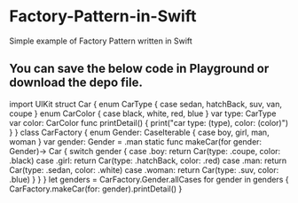 # Factory-Pattern-in-Swift
Simple example of Factory Pattern written in Swift

## You can save the below code in Playground or download the depo file.

import UIKit
struct Car {
    enum CarType { case sedan, hatchBack, suv, van, coupe }
    enum CarColor { case black, white, red, blue }
    var type: CarType
    var color: CarColor
    func printDetail() {
        print("car type: \(type), color: \(color)")
    }
}
class CarFactory {
    enum Gender: CaseIterable { case boy, girl, man, woman }
    var gender: Gender = .man
    static func makeCar(for gender: Gender)-> Car {
        switch gender {
        case .boy:
            return Car(type: .coupe, color: .black)
        case .girl:
            return Car(type: .hatchBack, color: .red)
        case .man:
            return Car(type: .sedan, color: .white)
        case .woman:
            return Car(type: .suv, color: .blue)
        }
    }
}
let genders = CarFactory.Gender.allCases
for gender in genders {
    CarFactory.makeCar(for: gender).printDetail()
}
